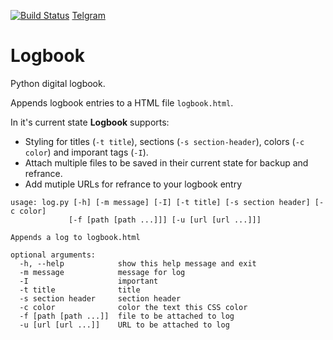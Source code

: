 [![Build Status](https://travis-ci.org/HarryBeadle/Logbook.svg?branch=master)](https://travis-ci.org/HarryBeadle/Logbook)
[Telgram](https://t.me/joinchat/AAAAAECn-88C7aGRNjJiVQ)

# Logbook

Python digital logbook.

Appends logbook entries to a HTML file `logbook.html`.

In it's current state **Logbook** supports:
 - Styling for titles (`-t title`), sections (`-s section-header`), colors (`-c color`) and imporant tags (`-I`).
 - Attach multiple files to be saved in their current state for backup and refrance.
 - Add mutiple URLs for refrance to your logbook entry

```
usage: log.py [-h] [-m message] [-I] [-t title] [-s section header] [-c color]
             [-f [path [path ...]]] [-u [url [url ...]]]

Appends a log to logbook.html

optional arguments:
  -h, --help            show this help message and exit
  -m message            message for log
  -I                    important
  -t title              title
  -s section header     section header
  -c color              color the text this CSS color
  -f [path [path ...]]  file to be attached to log
  -u [url [url ...]]    URL to be attached to log
```
